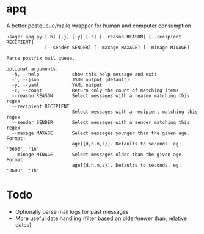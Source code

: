 apq
===

A better postqueue/mailq wrapper for human and computer consumption

    usage: apq.py [-h] [-j] [-y] [-c] [--reason REASON] [--recipient RECIPIENT]
                  [--sender SENDER] [--maxage MAXAGE] [--minage MINAGE]
    
    Parse postfix mail queue.
    
    optional arguments:
      -h, --help            show this help message and exit
      -j, --json            JSON output (default)
      -y, --yaml            YAML output
      -c, --count           Return only the count of matching items
      --reason REASON       Select messages with a reason matching this regex
      --recipient RECIPIENT
                            Select messages with a recipient matching this regex
      --sender SENDER       Select messages with a sender matching this regex
      --maxage MAXAGE       Select messages younger than the given age. Format:
                            age[{d,h,m,s}]. Defaults to seconds. eg: '3600', '1h'
      --minage MINAGE       Select messages older than the given age. Format:
                            age[{d,h,m,s}]. Defaults to seconds. eg: '3600', '1h'

Todo
====

* Optionally parse mail logs for past messages
* More useful date handling (filter based on older/newer than, relative dates)
